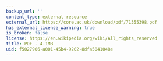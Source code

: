 ```yaml
---
backup_url: ''
content_type: external-resource
external_url: https://core.ac.uk/download/pdf/71355398.pdf
has_external_license_warning: true
is_broken: false
license: https://en.wikipedia.org/wiki/All_rights_reserved
title: PDF - 4.1MB
uid: f5027906-a001-45b4-9202-8dfa5041048e
---
```

